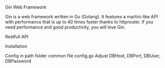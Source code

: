 Gin Web Framework

Gin is a web framework written in Go (Golang). It features a martini-like API with performance that is up to 40 times faster thanks to httprouter. If you need performance and good productivity, you will love Gin.

Restfull API

Installation

Config in path folder common file config.go
Adjust DBHost, DBPort, DBUser, DBPassword